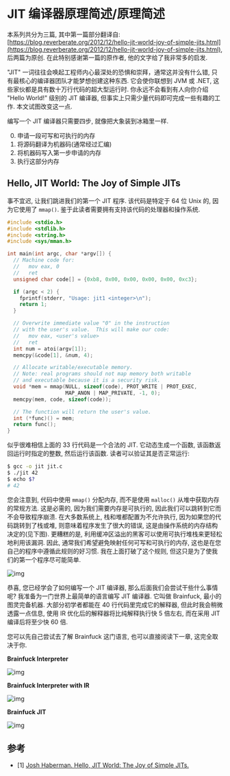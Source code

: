 # JIT 编译器原理简述/原理简述

本系列共分为三篇, 其中第一篇部分翻译自: [https://blog.reverberate.org/2012/12/hello-jit-world-joy-of-simple-jits.html](https://blog.reverberate.org/2012/12/hello-jit-world-joy-of-simple-jits.html), 后两篇为原创. 在此特别感谢第一篇的原作者, 他的文字给了我非常多的启发.

"JIT" 一词往往会唤起工程师内心最深处的恐惧和崇拜，通常这并没有什么错, 只有最核心的编译器团队才能梦想创建这种东西. 它会使你联想到 JVM 或 .NET, 这些家伙都是具有数十万行代码的超大型运行时. 你永远不会看到有人向你介绍 "Hello World!" 级别的 JIT 编译器, 但事实上只需少量代码即可完成一些有趣的工作. 本文试图改变这一点.

编写一个 JIT 编译器只需要四步, 就像把大象装到冰箱里一样.

0. 申请一段可写和可执行的内存
0. 将源码翻译为机器码(通常经过汇编)
0. 将机器码写入第一步申请的内存
0. 执行这部分内存

## Hello, JIT World: The Joy of Simple JITs

事不宜迟, 让我们跳进我们的第一个 JIT 程序. 该代码是特定于 64 位 Unix 的, 因为它使用了 `mmap()`. 鉴于此读者需要拥有支持该代码的处理器和操作系统.

```c
#include <stdio.h>
#include <stdlib.h>
#include <string.h>
#include <sys/mman.h>

int main(int argc, char *argv[]) {
  // Machine code for:
  //   mov eax, 0
  //   ret
  unsigned char code[] = {0xb8, 0x00, 0x00, 0x00, 0x00, 0xc3};

  if (argc < 2) {
    fprintf(stderr, "Usage: jit1 <integer>\n");
    return 1;
  }

  // Overwrite immediate value "0" in the instruction
  // with the user's value.  This will make our code:
  //   mov eax, <user's value>
  //   ret
  int num = atoi(argv[1]);
  memcpy(&code[1], &num, 4);

  // Allocate writable/executable memory.
  // Note: real programs should not map memory both writable
  // and executable because it is a security risk.
  void *mem = mmap(NULL, sizeof(code), PROT_WRITE | PROT_EXEC,
                   MAP_ANON | MAP_PRIVATE, -1, 0);
  memcpy(mem, code, sizeof(code));

  // The function will return the user's value.
  int (*func)() = mem;
  return func();
}
```

似乎很难相信上面的 33 行代码是一个合法的 JIT. 它动态生成一个函数, 该函数返回运行时指定的整数, 然后运行该函数. 读者可以验证其是否正常运行:

```sh
$ gcc -o jit jit.c
$ ./jit 42
$ echo $?
# 42
```

您会注意到, 代码中使用 `mmap()` 分配内存, 而不是使用 `malloc()` 从堆中获取内存的常规方法. 这是必需的, 因为我们需要内存是可执行的, 因此我们可以跳转到它而不会导致程序崩溃. 在大多数系统上, 栈和堆都配置为不允许执行, 因为如果您的代码跳转到了栈或堆, 则意味着程序发生了很大的错误, 这是由操作系统的内存结构决定的(见下图). 更糟糕的是, 利用缓冲区溢出的黑客可以使用可执行堆栈来更轻松地利用该漏洞. 因此, 通常我们希望避免映射任何可写和可执行的内存, 这也是在您自己的程序中遵循此规则的好习惯. 我在上面打破了这个规则, 但这只是为了使我们的第一个程序尽可能简单.

![img](/img/jit_tour/principle/memory.png)

恭喜, 您已经学会了如何编写一个 JIT 编译器, 那么后面我们会尝试干些什么事情呢? 我准备为一门世界上最简单的语言编写 JIT 编译器. 它叫做 Brainfuck, 最小的图灵完备机器. 大部分初学者都能在 40 行代码里完成它的解释器, 但此时我会稍微透露一点信息, 使用 IR 优化后的解释器将比纯解释执行快 5 倍左右, 而在采用 JIT 编译后将至少快 60 倍.

您可以先自己尝试去了解 Brainfuck 这门语言, 也可以直接阅读下一章, 这完全取决于你.

**Brainfuck Interpreter**

![img](/img/jit_tour/principle/mandelbrot_interpreter.gif)

**Brainfuck Interpreter with IR**

![img](/img/jit_tour/principle/mandelbrot_ir.gif)

**Brainfuck JIT**

![img](/img/jit_tour/principle/mandelbrot_jit.gif)

## 参考

- [1] [Josh Haberman. Hello, JIT World: The Joy of Simple JITs.](https://blog.reverberate.org/2012/12/hello-jit-world-joy-of-simple-jits.html)
